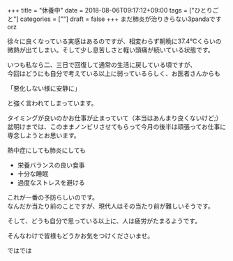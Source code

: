 +++
title = "休養中"
date = 2018-08-06T09:17:12+09:00
tags = ["ひとりごと"]
categories = [""]
draft = false
+++
まだ肺炎が治りきらない3pandaですorz

徐々に良くなっている実感はあるのですが、相変わらず朝晩に37.4℃くらいの微熱が出てしまい。そして少し息苦しさと軽い頭痛が続いている状態です。

いつも私なら二、三日で回復して通常の生活に戻している頃ですが、  
今回はどうにも自分で考えている以上に弱っているらしく、お医者さんからも

「悪化しない様に安静に」

と強く言われてしまっています。

タイミングが良いのかお仕事が止まっていて（本当はあんまり良くないけど;）盆明けまでは、このままノンビリさせてもらって今月の後半は頑張ってお仕事に専念しようとお思います。

熱中症にしても肺炎にしても

- 栄養バランスの良い食事
- 十分な睡眠
- 過度なストレスを避ける

これが一番の予防らしいのです。  
なんだか当たり前のことですが、現代人はその当たり前が難しいそうです。

そして、どうも自分で思っている以上に、人は疲労がたまるようです。

そんなわけで皆様もどうかお気をつけくださいませ。


ではでは
